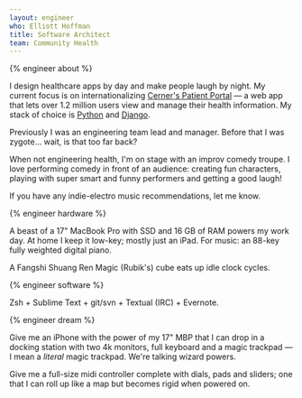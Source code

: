 ```yaml
---
layout: engineer
who: Elliott Hoffman
title: Software Architect
team: Community Health
---
```


{% engineer about %}

I design healthcare apps by day and make people laugh by night. My current focus is on internationalizing [Cerner's Patient Portal](https://iqhealth.com/) — a web app that lets over 1.2 million users view and manage their health information. My stack of choice is [Python](https://www.python.org/) and [Django](https://www.djangoproject.com/).

Previously I was an engineering team lead and manager. Before that I was zygote… wait, is that too far back?

When not engineering health, I'm on stage with an improv comedy troupe. I love performing comedy in front of an audience: creating fun characters, playing with super smart and funny performers and getting a good laugh!

If you have any indie-electro music recommendations, let me know.


{% engineer hardware %}

A beast of a 17" MacBook Pro with SSD and 16 GB of RAM powers my work day. At home I keep it low-key; mostly just an iPad. For music: an 88-key fully weighted digital piano.

A Fangshi Shuang Ren Magic (Rubik's) cube eats up idle clock cycles.

{% engineer software %}

Zsh + Sublime Text + git/svn + Textual (IRC) + Evernote.

{% engineer dream %}

Give me an iPhone with the power of my 17" MBP that I can drop in a docking station with two 4k monitors, full keyboard and a magic trackpad — I mean a *literal* magic trackpad. We're talking wizard powers.

Give me a full-size midi controller complete with dials, pads and sliders; one that I can roll up like a map but becomes rigid when powered on.

